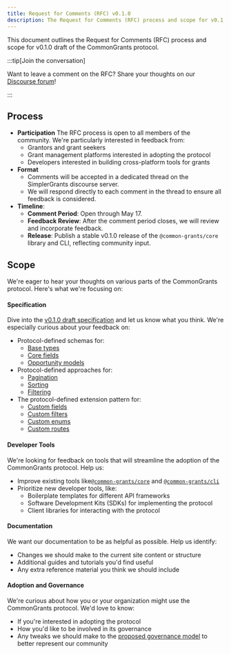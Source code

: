 ```yaml
---
title: Request for Comments (RFC) v0.1.0
description: The Request for Comments (RFC) process and scope for v0.1.0 draft of the CommonGrants protocol.
---
```


This document outlines the Request for Comments (RFC) process and scope for v0.1.0 draft of the CommonGrants protocol.

:::tip[Join the conversation]

Want to leave a comment on the RFC? Share your thoughts on our [Discourse forum](https://simplergrants.discourse.group/t/request-for-comments-commongrants-protocol-v0-1-0/49/1)!

:::

## Process

- **Participation** The RFC process is open to all members of the community. We're particularly interested in feedback from:
  - Grantors and grant seekers
  - Grant management platforms interested in adopting the protocol
  - Developers interested in building cross-platform tools for grants
- **Format**
  - Comments will be accepted in a dedicated thread on the SimplerGrants discourse server.
  - We will respond directly to each comment in the thread to ensure all feedback is considered.
- **Timeline**:
  - **Comment Period**: Open through May 17.
  - **Feedback Review**: After the comment period closes, we will review and incorporate feedback.
  - **Release**: Publish a stable v0.1.0 release of the `@common-grants/core` library and CLI, reflecting community input.

## Scope

We're eager to hear your thoughts on various parts of the CommonGrants protocol. Here's what we're focusing on:

#### Specification

Dive into the [v0.1.0 draft specification](/protocol/specification) and let us know what you think. We're especially curious about your feedback on:

- Protocol-defined schemas for:
  - [Base types](/protocol/specification#base-types)
  - [Core fields](/protocol/specification#core-fields)
  - [Opportunity models](/protocol/specification#opportunity-models)
- Protocol-defined approaches for:
  - [Pagination](/protocol/specification#pagination)
  - [Sorting](/protocol/specification#sorting)
  - [Filtering](/protocol/specification#filtering)
- The protocol-defined extension pattern for:
  - [Custom fields](/protocol/specification#custom-fields)
  - [Custom filters](/protocol/specification#custom-filters)
  - [Custom enums](/protocol/specification#custom-enum-values)
  - [Custom routes](/protocol/specification#custom-routes)

#### Developer Tools

We're looking for feedback on tools that will streamline the adoption of the CommonGrants protocol. Help us:

- Improve existing tools like[`@common-grants/core`](https://www.npmjs.com/package/@common-grants/core) and [`@common-grants/cli`](https://www.npmjs.com/package/@common-grants/cli)
- Prioritize new developer tools, like:
  - Boilerplate templates for different API frameworks
  - Software Development Kits (SDKs) for implementing the protocol
  - Client libraries for interacting with the protocol

#### Documentation

We want our documentation to be as helpful as possible. Help us identify:

- Changes we should make to the current site content or structure
- Additional guides and tutorials you'd find useful
- Any extra reference material you think we should include

#### Adoption and Governance

We're curious about how you or your organization might use the CommonGrants protocol. We'd love to know:

- If you're interested in adopting the protocol
- How you'd like to be involved in its governance
- Any tweaks we should make to the [proposed governance model](/governance/adr/0016-governance-model/) to better represent our community
